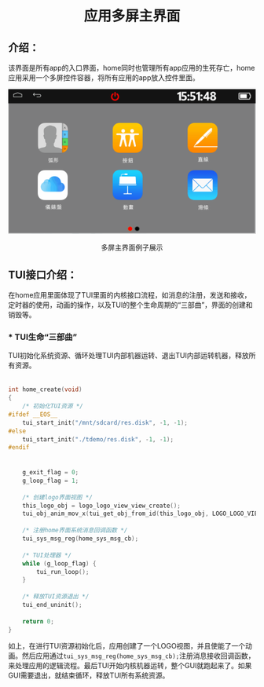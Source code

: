 <h1 align="center"> 应用多屏主界面 </h1>

## 介绍：
该界面是所有app的入口界面，home同时也管理所有app应用的生死存亡，home应用采用一个多屏控件容器，将所有应用的app放入控件里面。

<p align="center">
<img src="https://github.com/TUISYS/image/blob/main/home.gif">
</p>
<p align="center">
多屏主界面例子展示
</p>

## TUI接口介绍：
在home应用里面体现了TUI里面的内核接口流程，如消息的注册，发送和接收，定时器的使用，动画的操作，以及TUI的整个生命周期的“三部曲”，界面的创建和销毁等。

### * TUI生命“三部曲”
TUI初始化系统资源、循环处理TUI内部机器运转、退出TUI内部运转机器，释放所有资源。

``` c

int home_create(void)
{
	/* 初始化TUI资源 */
#ifdef __EOS__
	tui_start_init("/mnt/sdcard/res.disk", -1, -1);
#else
	tui_start_init("./tdemo/res.disk", -1, -1);
#endif


	g_exit_flag = 0;
	g_loop_flag = 1;

	/* 创建logo界面视图 */
	this_logo_obj = logo_logo_view_view_create();
	tui_obj_anim_mov_x(tui_get_obj_from_id(this_logo_obj, LOGO_LOGO_VIEW_IMAGE_245), 1000, 400, 500, TUI_ANIM_PATH_EASE_OUT, yu_animation_object_anim_cb);
	
	/* 注册home界面系统消息回调函数 */
	tui_sys_msg_reg(home_sys_msg_cb);

	/* TUI处理器 */
	while (g_loop_flag) {
		tui_run_loop();
	}

	/* 释放TUI资源退出 */
	tui_end_uninit();
	
	return 0;
}
```
如上，在进行TUI资源初始化后，应用创建了一个LOGO视图，并且使能了一个动画。然后应用通过```tui_sys_msg_reg(home_sys_msg_cb);```注册消息接收回调函数，来处理应用的逻辑流程。最后TUI开始内核机器运转，整个GUI就跑起来了。如果GUI需要退出，就结束循环，释放TUI所有系统资源。


